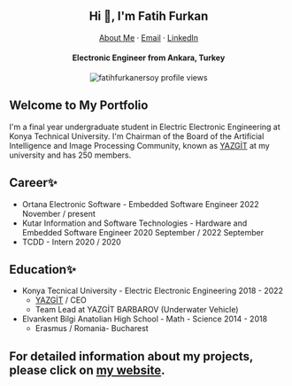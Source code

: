 <p align="center">
  <h2 align="center">Hi 👋, I'm Fatih Furkan</h2>
</p>
<p align="center">
    <a href="https://fatihfurkanersoy.github.io">About Me</a>
    ·
    <a href="mailto:fatihfurkanersoy2@gmail.com">Email</a>
    ·
    <a href="https://linkedin.com/in/fatihfurkanersoy/">LinkedIn</a>
</p>
<p align="center">
  <h4 align="center">Electronic Engineer from Ankara, Turkey</h4>
</p>

<p align="center"> 
  <img align="center" src="https://komarev.com/ghpvc/?username=fatihfurkanersoy&color=blue&style=flat-square" alt="fatihfurkanersoy profile views" />
</p>

<!--
**fatihfurkanersoy/fatihfurkanersoy** is a ✨ _special_ ✨ repository because its `README.md` (this file) appears on your GitHub profile.

Here are some ideas to get you started:

- 🔭 I’m currently working on ...
- 🌱 I’m currently learning ...
- 👯 I’m looking to collaborate on ...
- 🤔 I’m looking for help with ...
- 💬 Ask me about ...
- 📫 How to reach me: ...
- 😄 Pronouns: ...
- ⚡ Fun fact: ...
-->
## Welcome to My Portfolio

I'm a final year undergraduate student in Electric Electronic Engineering at Konya Technical University.
I'm Chairman of the Board of the Artificial Intelligence and Image Processing Community, known as [YAZGİT](https://yazgit.com/) at my university and has 250 members.
## Career✨
- Ortana Electronic Software - Embedded Software Engineer 2022 November / present
- Kutar Information and Software Technologies - Hardware and Embedded Software Engineer 2020 September / 2022 September
- TCDD - Intern 2020 / 2020
## Education✨
- Konya Tecnical University - Electric Electronic Engineering 2018 - 2022
    - [YAZGİT](https://yazgit.com/) / CEO
    - Team Lead at YAZGİT BARBAROV (Underwater Vehicle)
- Elvankent Bilgi Anatolian High School - Math - Science 2014 - 2018
    - Erasmus / Romania- Bucharest
## For detailed information about my projects, please click on [my website](https://ffurkan.com/).
